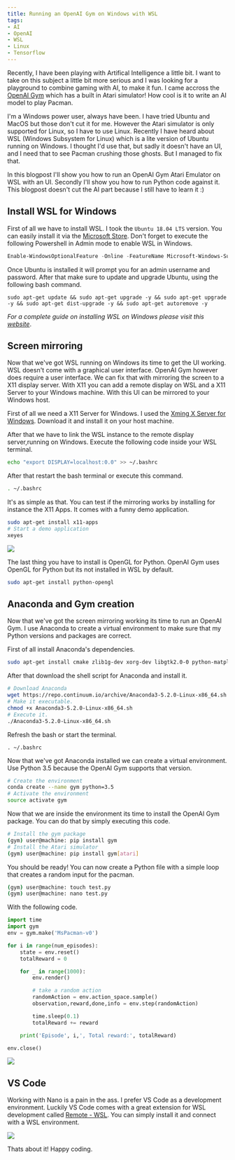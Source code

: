 ```yaml
---
title: Running an OpenAI Gym on Windows with WSL
tags:
- AI
- OpenAI
- WSL
- Linux
- Tensorflow
---
```

Recently, I have been playing with Artifical Intelligence a little bit. I want to take on this subject a little bit more serious and I was looking for a playground to combine gaming with AI, to make it fun. I came accross the [OpenAI Gym](https://github.com/openai/gym) which has a built in Atari simulator! How cool is it to write an AI model to play Pacman. 

I'm a Windows power user, always have been. I have tried Ubuntu and MacOS but those don't cut it for me. However the Atari simulator is only supported for Linux, so I have to use Linux. Recently I have heard about WSL (Windows Subsystem for Linux) which is a lite version of Ubuntu running on Windows.  I thought I'd use that, but sadly it doesn't have an UI, and I need that to see Pacman crushing those ghosts. But I managed to fix that.

In this blogpost I'll show you how to run an OpenAI Gym Atari Emulator on WSL with an UI. Secondly I'll show you how to run Python code against it. This blogpost doesn't cut the AI part because I still have to learn it :)

## Install WSL for Windows 
First of all we have to install WSL. I took the `Ubuntu 18.04 LTS` version. You can easily install it via the [Microsoft Store](https://www.microsoft.com/en-us/p/ubuntu-1804-lts/9n9tngvndl3q?activetab=pivot:overviewtab). Don't forget to execute the following Powershell in Admin mode to enable WSL in Windows.

```Powershell
Enable-WindowsOptionalFeature -Online -FeatureName Microsoft-Windows-Subsystem-Linux
```

Once Ubuntu is installed it will prompt you for an admin username and password. After that make sure to update and upgrade Ubuntu, using the following bash command. 

```
sudo apt-get update && sudo apt-get upgrade -y && sudo apt-get upgrade -y && sudo apt-get dist-upgrade -y && sudo apt-get autoremove -y
```

*For a complete guide on installing WSL on Windows please visit this [website](https://docs.microsoft.com/en-us/windows/wsl/install-win10)*.

## Screen mirroring
Now that we've got WSL running on Windows its time to get the UI working. WSL doesn't come with a graphical user interface. OpenAI Gym however does require a user interface. We can fix that with mirroring the screen to a X11 display server. With X11 you can add a remote display on WSL and a X11 Server to your Windows machine. With this UI can be mirrored to your Windows host.

First of all we need a X11 Server for Windows. I used the [Xming X Server for Windows](https://sourceforge.net/projects/xming/). Download it and install it on your host machine.

After that we have to link the WSL instance to the remote display server,running on Windows. Execute the following code inside your WSL terminal.

```bash
echo "export DISPLAY=localhost:0.0" >> ~/.bashrc
```
After that restart the bash terminal or execute this command.

```bash
. ~/.bashrc
```

It's as simple as that. You can test if the mirroring works by installing for instance the X11 Apps. It comes with a funny demo application. 

```bash
sudo apt-get install x11-apps
# Start a demo application
xeyes
```

<img src="/images/wsl/xeyes.png" />

The last thing you have to install is OpenGL for Python. OpenAI Gym uses OpenGL for Python but its not installed in WSL by default.

```bash
sudo apt-get install python-opengl
```

## Anaconda and Gym creation
Now that we've got the screen mirroring working its time to run an OpenAI Gym. I use Anaconda to create a virtual environment to make sure that my Python versions and packages are correct.

First of all install Anaconda's dependencies.

```bash
sudo apt-get install cmake zlib1g-dev xorg-dev libgtk2.0-0 python-matplotlib swig python-opengl xvfb
```
After that download the shell script for Anaconda and install it.

```bash
# Download Anaconda
wget https://repo.continuum.io/archive/Anaconda3-5.2.0-Linux-x86_64.sh
# Make it executable.
chmod +x Anaconda3-5.2.0-Linux-x86_64.sh
# Execute it.
./Anaconda3-5.2.0-Linux-x86_64.sh
```
Refresh the bash or start the terminal.

```
. ~/.bashrc
```

Now that we've got Anaconda installed we can create a virtual environment. Use Python 3.5 because the OpenAI Gym supports that version.

```bash
# Create the environment
conda create --name gym python=3.5
# Activate the environment
source activate gym
```

Now that we are inside the environment its time to install the OpenAI Gym package. You can do that by simply executing this code.

```bash
# Install the gym package
(gym) user@machine: pip install gym
# Install the Atari simulator
(gym) user@machine: pip install gym[atari]

```

You should be ready! You can now create a Python file with a simple loop that creates a random input for the pacman.
```bash
(gym) user@machine: touch test.py
(gym) user@machine: nano test.py
```

With the following code.
```python
import time
import gym
env = gym.make('MsPacman-v0')

for i in range(num_episodes):
    state = env.reset()
    totalReward = 0

    for _ in range(1000):
        env.render()

        # take a random action
        randomAction = env.action_space.sample()
        observation,reward,done,info = env.step(randomAction) 

        time.sleep(0.1)
        totalReward += reward

    print('Episode', i,', Total reward:', totalReward)

env.close()

```
<img src="/images/wsl/pacman.png" />

## VS Code
Working with Nano is a pain in the ass. I prefer VS Code as a development environment. Luckily VS Code comes with a great extension for WSL development called [Remote - WSL](https://marketplace.visualstudio.com/items?itemName=ms-vscode-remote.remote-wsl). You can simply install it and connect with a WSL environment.

<img src="/images/wsl/wsl connected.png" />

Thats about it! Happy coding.